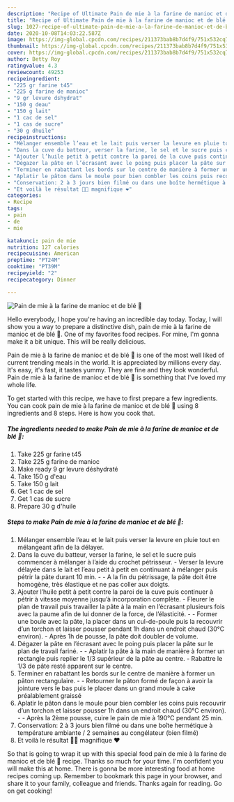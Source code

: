 ```yaml
---
description: "Recipe of Ultimate Pain de mie à la farine de manioc et de blé 🌾"
title: "Recipe of Ultimate Pain de mie à la farine de manioc et de blé 🌾"
slug: 1027-recipe-of-ultimate-pain-de-mie-a-la-farine-de-manioc-et-de-ble
date: 2020-10-08T14:03:22.587Z
image: https://img-global.cpcdn.com/recipes/211373bab8b7d4f9/751x532cq70/pain-de-mie-a-la-farine-de-manioc-et-de-ble-🌾-photo-principale-de-la-recette.jpg
thumbnail: https://img-global.cpcdn.com/recipes/211373bab8b7d4f9/751x532cq70/pain-de-mie-a-la-farine-de-manioc-et-de-ble-🌾-photo-principale-de-la-recette.jpg
cover: https://img-global.cpcdn.com/recipes/211373bab8b7d4f9/751x532cq70/pain-de-mie-a-la-farine-de-manioc-et-de-ble-🌾-photo-principale-de-la-recette.jpg
author: Betty Roy
ratingvalue: 4.3
reviewcount: 49253
recipeingredient:
- "225 gr farine t45"
- "225 g farine de manioc"
- "9 gr levure dshydrat"
- "150 g deau"
- "150 g lait"
- "1 cac de sel"
- "1 cas de sucre"
- "30 g dhuile"
recipeinstructions:
- "Mélanger ensemble l’eau et le lait puis verser la levure en pluie tout en mélangeant afin de la délayer."
- "Dans la cuve du batteur, verser la farine, le sel et le sucre puis commencer à mélanger à l’aide du crochet pétrisseur. Verser la levure délayée dans le lait et l’eau petit à petit en continuant à mélanger puis pétrir la pâte durant 10 min.  A la fin du pétrissage, la pâte doit être homogène, très élastique et ne pas coller aux doigts."
- "Ajouter l’huile petit à petit contre la paroi de la cuve puis continuer à pétrir à vitesse moyenne jusqu’à incorporation complète. Fleurer le plan de travail puis travailler la pâte à la main en l’écrasant plusieurs fois avec la paume afin de lui donner de la force, de l’élasticité.  Former une boule avec la pâte, la placer dans un cul-de-poule puis la recouvrir d’un torchon et laisser pousser pendant 1h dans un endroit chaud (30°C environ). Après 1h de pousse, la pâte doit doubler de volume."
- "Dégazer la pâte en l’écrasant avec le poing puis placer la pâte sur le plan de travail fariné.  Aplatir la pâte à la main de manière à former un rectangle puis replier le 1/3 supérieur de la pâte au centre. Rabattre le 1/3 de pâte resté apparent sur le centre."
- "Terminer en rabattant les bords sur le centre de manière à former un pâton rectangulaire.  Retourner le pâton formé de façon à avoir la jointure vers le bas puis le placer dans un grand moule à cake préalablement graissé"
- "Aplatir le pâton dans le moule pour bien combler les coins puis recouvrir d’un torchon et laisser pousser 1h dans un endroit chaud (30°C environ).  Après la 2ème pousse, cuire le pain de mie à 190°C pendant 25 min."
- "Conservation: 2 à 3 jours bien filmé ou dans une boîte hermétique à température ambiante / 2 semaines au congélateur (bien filmé)"
- "Et voilà le résultat 👌🏾 magnifique ❤️"
categories:
- Recipe
tags:
- pain
- de
- mie

katakunci: pain de mie 
nutrition: 127 calories
recipecuisine: American
preptime: "PT24M"
cooktime: "PT39M"
recipeyield: "2"
recipecategory: Dinner

---
```



![Pain de mie à la farine de manioc et de blé 🌾](https://img-global.cpcdn.com/recipes/211373bab8b7d4f9/751x532cq70/pain-de-mie-a-la-farine-de-manioc-et-de-ble-🌾-photo-principale-de-la-recette.jpg)

Hello everybody, I hope you're having an incredible day today. Today, I will show you a way to prepare a distinctive dish, pain de mie à la farine de manioc et de blé 🌾. One of my favorites food recipes. For mine, I'm gonna make it a bit unique. This will be really delicious.



Pain de mie à la farine de manioc et de blé 🌾 is one of the most well liked of current trending meals in the world. It is appreciated by millions every day. It's easy, it's fast, it tastes yummy. They are fine and they look wonderful. Pain de mie à la farine de manioc et de blé 🌾 is something that I've loved my whole life.


To get started with this recipe, we have to first prepare a few ingredients. You can cook pain de mie à la farine de manioc et de blé 🌾 using 8 ingredients and 8 steps. Here is how you cook that.

<!--inarticleads1-->

##### The ingredients needed to make Pain de mie à la farine de manioc et de blé 🌾:

1. Take 225 gr farine t45
1. Take 225 g farine de manioc
1. Make ready 9 gr levure déshydraté
1. Take 150 g d&#39;eau
1. Take 150 g lait
1. Get 1 cac de sel
1. Get 1 cas de sucre
1. Prepare 30 g d&#39;huile




<!--inarticleads2-->

##### Steps to make Pain de mie à la farine de manioc et de blé 🌾:

1. Mélanger ensemble l’eau et le lait puis verser la levure en pluie tout en mélangeant afin de la délayer.
1. Dans la cuve du batteur, verser la farine, le sel et le sucre puis commencer à mélanger à l’aide du crochet pétrisseur. - Verser la levure délayée dans le lait et l’eau petit à petit en continuant à mélanger puis pétrir la pâte durant 10 min. -  - A la fin du pétrissage, la pâte doit être homogène, très élastique et ne pas coller aux doigts.
1. Ajouter l’huile petit à petit contre la paroi de la cuve puis continuer à pétrir à vitesse moyenne jusqu’à incorporation complète. - Fleurer le plan de travail puis travailler la pâte à la main en l’écrasant plusieurs fois avec la paume afin de lui donner de la force, de l’élasticité. -  - Former une boule avec la pâte, la placer dans un cul-de-poule puis la recouvrir d’un torchon et laisser pousser pendant 1h dans un endroit chaud (30°C environ). - Après 1h de pousse, la pâte doit doubler de volume.
1. Dégazer la pâte en l’écrasant avec le poing puis placer la pâte sur le plan de travail fariné. -  - Aplatir la pâte à la main de manière à former un rectangle puis replier le 1/3 supérieur de la pâte au centre. - Rabattre le 1/3 de pâte resté apparent sur le centre.
1. Terminer en rabattant les bords sur le centre de manière à former un pâton rectangulaire. -  - Retourner le pâton formé de façon à avoir la jointure vers le bas puis le placer dans un grand moule à cake préalablement graissé
1. Aplatir le pâton dans le moule pour bien combler les coins puis recouvrir d’un torchon et laisser pousser 1h dans un endroit chaud (30°C environ). -  - Après la 2ème pousse, cuire le pain de mie à 190°C pendant 25 min.
1. Conservation: 2 à 3 jours bien filmé ou dans une boîte hermétique à température ambiante / 2 semaines au congélateur (bien filmé)
1. Et voilà le résultat 👌🏾 magnifique ❤️




So that is going to wrap it up with this special food pain de mie à la farine de manioc et de blé 🌾 recipe. Thanks so much for your time. I'm confident you will make this at home. There is gonna be more interesting food at home recipes coming up. Remember to bookmark this page in your browser, and share it to your family, colleague and friends. Thanks again for reading. Go on get cooking!
